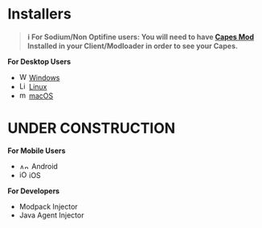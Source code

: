 # Installers
> **ℹ For Sodium/Non Optifine users: You will need to have [Capes Mod](https://modrinth.com/mod/capes) Installed in your Client/Modloader in order to see your Capes.**

**For Desktop Users**

* <img src="https://cdn.discordapp.com/emojis/1304394059305193483.webp?size=80&quality=lossless" alt="Windows Logo" width="15" height="15"> [Windows](https://github.com/picapes/windowsinstaller)
* <img src="https://cdn.discordapp.com/emojis/1304394052455759975.webp?size=80&quality=lossless" alt="Linux Logo" width="15" height="15"> [Linux](https://github.com/picapes/install/blob/main/notes/linux-via-script.md)
* <img src="https://cdn.discordapp.com/emojis/1304394043534606399.webp?size=80&quality=lossless" alt="macOS Logo" width="15" height="15"> [macOS](https://github.com/picapes/install/blob/main/notes/macos-via-script.md)

# UNDER CONSTRUCTION
**For Mobile Users**

* <img src="https://cdn.discordapp.com/emojis/1304394048232230933.webp?size=80&quality=lossless" alt="Android Logo" width="20" height="10"> Android
* <img src="https://cdn.discordapp.com/emojis/1304394057249984532.webp?size=80&quality=lossless" alt="iOS Logo" width="15" height="15"> iOS

**For Developers**

* Modpack Injector
* Java Agent Injector
